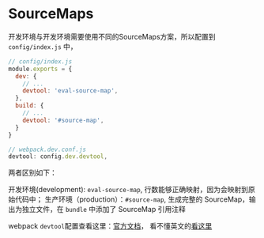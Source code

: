 SourceMaps
====

开发环境与开发环境需要使用不同的SourceMaps方案，所以配置到`config/index.js` 中，

``` js
// config/index.js
module.exports = {
  dev: {
    // ...
    devtool: 'eval-source-map',
  },
  build: {
    // ...
    devtool: '#source-map',
  }
}
```

``` js
// webpack.dev.conf.js
devtool: config.dev.devtool,
```

两者区别如下：

开发环境(development): `eval-source-map`, 行数能够正确映射，因为会映射到原始代码中；
生产环境（production）：`#source-map`, 生成完整的 SourceMap，输出为独立文件，在 `bundle` 中添加了 SourceMap 引用注释

webpack `devtool`配置查看这里：[官方文档](https://doc.webpack-china.org/configuration/devtool/#devtool)，
看不懂英文的[看这里](http://www.css88.com/doc/webpack2/configuration/devtool/)